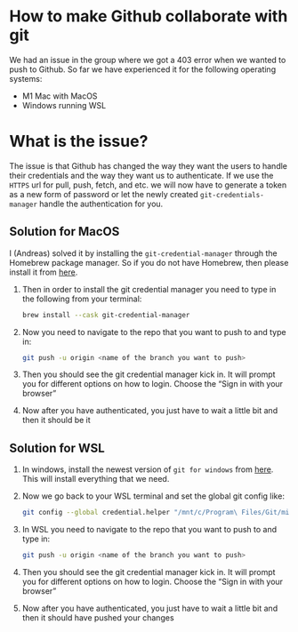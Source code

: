 # How to make Github collaborate with git
We had an issue in the group where we got a 403 error when we wanted to push to Github. So far we have experienced it for the following operating systems:

- M1 Mac with MacOS
- Windows running WSL

# What is the issue?

The issue is that Github has changed the way they want the users to handle their credentials and the way they want us to authenticate. If we use the `HTTPS` url for pull, push, fetch, and etc. we will now have to generate a token as a new form of password or let the newly created `git-credentials-manager` handle the authentication for you.

## Solution for MacOS

I (Andreas) solved it by installing the `git-credential-manager` through the Homebrew package manager. So if you do not have Homebrew, then please install it from [here](https://brew.sh/).

1. Then in order to install the git credential manager you need to type in the following from your terminal:

    ```bash
    brew install --cask git-credential-manager
    ```

2. Now you need to navigate to the repo that you want to push to and type in:

    ```bash
    git push -u origin <name of the branch you want to push>
    ```

3. Then you should see the git credential manager kick in. It will prompt you for different options on how to login. Choose the “Sign in with your browser”
4. Now after you have authenticated, you just have to wait a little bit and then it should be it

## Solution for WSL

1. In windows, install the newest version of `git for windows` from [here](https://gitforwindows.org/). This will install everything that we need.
2. Now we go back to your WSL terminal and set the global git config like:

    ```bash
    git config --global credential.helper "/mnt/c/Program\ Files/Git/mingw64/bin/git-credential-manager.exe"
    ```

3. In WSL  you need to navigate to the repo that you want to push to and type in:

    ```bash
    git push -u origin <name of the branch you want to push>
    ```

4. Then you should see the git credential manager kick in. It will prompt you for different options on how to login. Choose the “Sign in with your browser”
5. Now after you have authenticated, you just have to wait a little bit and then it should have pushed your changes
